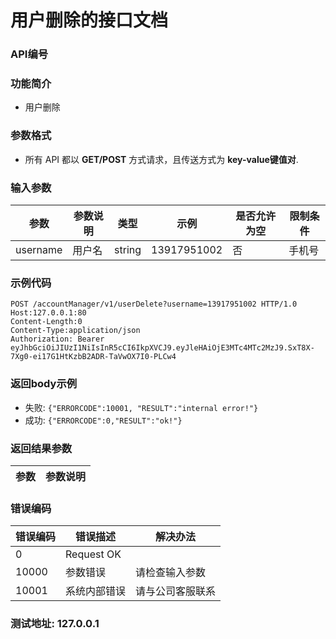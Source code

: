 用户删除的接口文档
=================================

### API编号

### 功能简介
* 用户删除

### 参数格式

* 所有 API 都以 **GET/POST** 方式请求，且传送方式为 **key-value键值对**.

### 输入参数


 参数           |参数说明                 |  类型       |   示例         |是否允许为空|  限制条件
----------------|-------------------------|-------------|----------------|------------|---------------------
username        |用户名                   |string       |13917951002     |否          |手机号

### 示例代码

    POST /accountManager/v1/userDelete?username=13917951002 HTTP/1.0
    Host:127.0.0.1:80
    Content-Length:0
    Content-Type:application/json
    Authorization: Bearer eyJhbGciOiJIUzI1NiIsInR5cCI6IkpXVCJ9.eyJleHAiOjE3MTc4MTc2MzJ9.SxT8X-7Xg0-ei17G1HtKzbB2ADR-TaVwOX7I0-PLCw4


### 返回body示例

* 失败: `{"ERRORCODE":10001, "RESULT":"internal error!"}`
* 成功: `{"ERRORCODE":0,"RESULT":"ok!"}`


### 返回结果参数

参数            | 参数说明
----------------|-------------------------------


### 错误编码

错误编码    | 错误描述                  | 解决办法
------------|---------------------------|------------------
0           | Request OK                |
10000       | 参数错误                  | 请检查输入参数
10001       | 系统内部错误              | 请与公司客服联系

### 测试地址: 127.0.0.1

